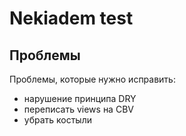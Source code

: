 # Nekiadem test

## Проблемы

Проблемы, которые нужно исправить:

- нарушение принципа DRY
- переписать views на CBV
- убрать костыли